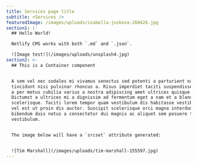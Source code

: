 ```yaml
---
title: Services page title
subtitle: <Services />
featuredImage: /images/uploads/isabella-juskova-260426.jpg
section1: |-
  ## Hello World!

  Netlify CMS works with both `.md` and `.json`.

  ![Image test!](/images/uploads/unsplash4.jpg)
section2: >-
  ## This is a Container component


  A sem vel nec sodales mi vivamus senectus sed potenti a parturient nascetur
  tincidunt nisi pulvinar rhoncus a. Risus imperdiet taciti suspendisse facilisi
  a per metus cubilia varius a nostra adipiscing amet ultrices quisque ac mi a.
  Dictumst a ultrices mi a dignissim ad fermentum eget a nam et a blandit
  scelerisque. Taciti lorem tempor quam vestibulum dis habitasse vestibulum diam
  vel est ut proin dis auctor. Suscipit scelerisque orci magna interdum vel
  bibendum duis netus a consectetur dui magnis ac aliquet sem posuere tincidunt
  vestibulum.


  The image below will have a `srcset` attribute generated:


  ![Tim Marshall](/images/uploads/tim-marshall-155597.jpg)
---
```

